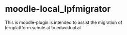 # moodle-local_lpfmigrator
This is moodle-plugin is intended to assist the migration of lernplattform.schule.at to eduvidual.at
